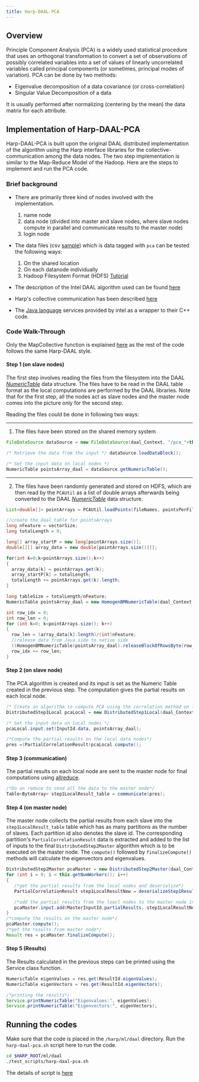 ```yaml
---
title: Harp-DAAL-PCA
---
```


## Overview 
Principle Component Analysis (PCA) is a widely used statistical procedure that uses an orthogonal transformation to convert a set of observations of possibly correlated variables into a set of values of linearly uncorrelated variables called principal components (or sometimes, principal modes of variation). 
PCA can be done by two methods:

* Eigenvalue decomposition of a data covariance (or cross-correlation) 
* Singular Value Decomposition of a data 

It is usually performed after normalizing (centering by the mean) the data matrix for each attribute.

## Implementation of Harp-DAAL-PCA
Harp-DAAL-PCA is built upon the original DAAL distributed implementation of the algorithm using the Harp interface libraries for the collective-communication among the data nodes. The two step implementation is similar to the Map-Reduce Model of the Hadoop.
Here are the steps to implement and run the PCA code. 

### Brief background
* There are primarily three kind of nodes involved with the implementation.
  1. name node
  1. data node (divided into master and slave nodes, where slave nodes compute in parallel and communicate results to the master node)
  1. login node
  
* The data files (csv [sample](https://github.com/DSC-SPIDAL/harp/tree/master/ml/daal/daal-src/examples/data/distributed "sample data")) which is data tagged with `pca` can be tested the following ways:
  1. On the shared location
  1. On each datanode individually
  1. Hadoop Filesystem Format (HDFS) [Tutorial](https://www.tutorialspoint.com/hadoop/hadoop_hdfs_overview.htm "hdfs tutorial")   

* The description of the Intel DAAL algorithm used can be found [here](https://software.intel.com/en-us/daal-programming-guide "Intel implementation")

* Harp's collective communication has been described [here](https://dsc-spidal.github.io/harp/docs/programming/overview/ "Collective Communication")

* The [Java language](https://github.com/DSC-SPIDAL/harp/tree/master/ml/daal/daal-src/lang_interface/java/com/intel/daal "language interface") services provided by intel as a wrapper to their C++ code.

### Code Walk-Through 
Only the MapCollective function is explained [here](https://github.com/DSC-SPIDAL/harp/blob/master/core/harp-hadoop/src/main/java/org/apache/hadoop/mapred/CollectiveMapper.java "Collective Mapper") as the rest of the code follows the same Harp-DAAL style.

#### Step 1 (on slave nodes)
The first step involves reading the files from the filesystem into the DAAL [_NumericTable_](https://software.intel.com/en-us/node/564579 "Numeric Table") data structure.  The files have to be read in the DAAL table format as the local computations are performed by the DAAL libraries. Note that for the first step, all the nodes act as slave nodes and the master node comes into the picture only for the second step. 

Reading the files could be done in following two ways:

------------------------------------------------------------
1) The files have been stored on the shared memory system

```java
FileDataSource dataSource = new FileDataSource(daal_Context, "/pca_"+this.getSelfID()+".csv",DataSource.DictionaryCreationFlag.DoDictionaryFromContext,DataSource.NumericTableAllocationFlag.DoAllocateNumericTable);

/* Retrieve the data from the input */ dataSource.loadDataBlock();

/* Set the input data on local nodes */
NumericTable pointsArray_daal = dataSource.getNumericTable();
```
-----------------------------------------------------------------
2) The files have been randomly generated and stored on HDFS, which are then read by the `PCAUtil` as a list of double arrays afterwards being converted to the DAAL [_NumericTable_](https://software.intel.com/en-us/node/564579 "Numeric Table") data structure.
```java
List<double[]> pointArrays = PCAUtil.loadPoints(fileNames, pointsPerFile, vectorSize, conf, numThreads);

//create the daal table for pointsArrays
long nFeature = vectorSize;
long totalLength = 0;

long[] array_startP = new long[pointArrays.size()];
double[][] array_data = new double[pointArrays.size()][];

for(int k=0;k<pointArrays.size();k++)
{
  array_data[k] = pointArrays.get(k);
  array_startP[k] = totalLength;
  totalLength += pointArrays.get(k).length;
}

long tableSize = totalLength/nFeature;
NumericTable pointsArray_daal = new HomogenBMNumericTable(daal_Context, Double.class, nFeature, tableSize, NumericTable.AllocationFlag.DoAllocate);

int row_idx = 0;
int row_len = 0;
for (int k=0; k<pointArrays.size(); k++)
{
  row_len = (array_data[k].length)/(int)nFeature;
  //release data from Java side to native side
  ((HomogenBMNumericTable)pointsArray_daal).releaseBlockOfRowsByte(row_idx, row_len, array_data[k]);
  row_idx += row_len;
}
```
  
#### Step 2 (on slave node)
The PCA algorithm is created and its input is set as the Numeric Table created in the previous step.  The computation gives the partial results on each local node.
```java 
/* Create an algorithm to compute PCA using the correlation method on local nodes */
DistributedStep1Local pcaLocal = new DistributedStep1Local(daal_Context, Double.class, Method.correlationDense);

/* Set the input data on local nodes */
pcaLocal.input.set(InputId.data, pointsArray_daal);

/*Compute the partial results on the local data nodes*/
pres =(PartialCorrelationResult)pcaLocal.compute();

```
 
#### Step 3 (communication)
The partial results on each local node are sent to the master node for final computations using [allreduce](https://dsc-spidal.github.io/harp/docs/communications/allreduce/ "harp all reduce").
 
```java
/*Do an reduce to send all the data to the master node*/
Table<ByteArray> step1LocalResult_table = communicate(pres);  
```
 
#### Step 4 (on master node)
The master node collects the partial results from each slave into the `step1LocalResult_table` table which has as many partitions as the number of slaves. Each partition id also denotes the slave id.  The corresponding partition's  `PartialCorrelationResult` data is extracted and added to the list of inputs to the final `DistributedStep2Master` algorithm which is to be executed on the master node. The `compute()` followed by `finalizeCompute()` methods will calculate the eigenvectors and eigenvalues. 
```java
DistributedStep2Master pcaMaster = new DistributedStep2Master(daal_Context, Double.class, Method.correlationDense);
for (int i = 0; i < this.getNumWorkers(); i++)
{
   /*get the partial results from the local nodes and deserialize*/
   PartialCorrelationResult step1LocalResultNew = deserializeStep1Result(step1LocalResult_table.getPartition(i).get().get());

   /*add the partial results from the loacl nodes to the master node input*/
   pcaMaster.input.add(MasterInputId.partialResults, step1LocalResultNew);
}
/*compute the results on the master node*/
pcaMaster.compute();
/*get the results from master node*/
Result res = pcaMaster.finalizeCompute();

``` 

#### Step 5 (Results)
The Results calculated in the previous steps can be printed using the Service class function.
```java
NumericTable eigenValues = res.get(ResultId.eigenValues);
NumericTable eigenVectors = res.get(ResultId.eigenVectors);

/*printing the results*/
Service.printNumericTable("Eigenvalues:", eigenValues);
Service.printNumericTable("Eigenvectors:", eigenVectors);
```

## Running the codes

Make sure that the code is placed in the `/harp/ml/daal` directory.
Run the `harp-daal-pca.sh` script here to run the code.

```bash
cd $HARP_ROOT/ml/daal
./test_scripts/harp-daal-pca.sh
```

The details of script is [here](https://github.com/DSC-SPIDAL/harp/blob/master/ml/daal/test_scripts/harp-daal-pca.sh)

